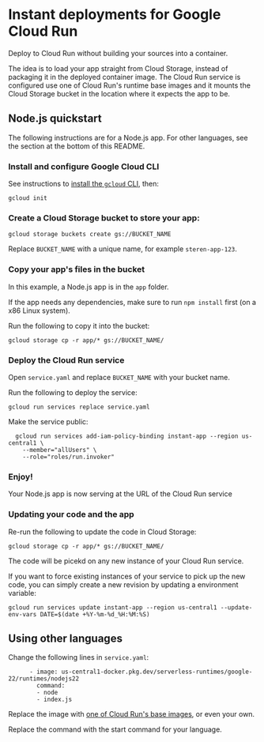 
# Instant deployments for Google Cloud Run

Deploy to Cloud Run without building your sources into a container.

The idea is to load your app straight from Cloud Storage, instead of packaging it in the deployed container image. The Cloud Run service is configured use one of Cloud Run's runtime base images and it mounts the Cloud Storage bucket in the location where it expects the app to be.

## Node.js quickstart

The following instructions are for a Node.js app. For other languages, see the section at the bottom of this README. 

### Install and configure Google Cloud CLI

See instructions to [install the `gcloud` CLI](https://cloud.google.com/sdk/docs/install), then:

```
gcloud init
```

### Create a Cloud Storage bucket to store your app:

```
gcloud storage buckets create gs://BUCKET_NAME
```

Replace `BUCKET_NAME` with a unique name, for example `steren-app-123`.

### Copy your app's files in the bucket

In this example, a Node.js app is in the `app` folder.

If the app needs any dependencies, make sure to run `npm install` first (on a x86 Linux system).

Run the following to copy it into the bucket:

```
gcloud storage cp -r app/* gs://BUCKET_NAME/
```

### Deploy the Cloud Run service

Open `service.yaml` and replace `BUCKET_NAME` with your bucket name.

Run the following to deploy the service:

```
gcloud run services replace service.yaml
```

Make the service public: 

```
  gcloud run services add-iam-policy-binding instant-app --region us-central1 \
    --member="allUsers" \
    --role="roles/run.invoker"
```

### Enjoy!

Your Node.js app is now serving at the URL of the Cloud Run service

### Updating your code and the app

Re-run the following to update the code in Cloud Storage:

```
gcloud storage cp -r app/* gs://BUCKET_NAME/
```

The code will be picekd on any new instance of your Cloud Run service.

If you want to force existing instances of your service to pick up the new code, you can simply create a new revision by updating a environment variable:

```
gcloud run services update instant-app --region us-central1 --update-env-vars DATE=$(date +%Y-%m-%d_%H:%M:%S)
```


## Using other languages

Change the following lines in `service.yaml`:

```
      - image: us-central1-docker.pkg.dev/serverless-runtimes/google-22/runtimes/nodejs22
        command:
        - node
        - index.js
```

Replace the image with [one of Cloud Run's base images](https://cloud.google.com/run/docs/configuring/services/runtime-base-images#how_to_obtain_base_images), or even your own.

Replace the command with the start command for your language.
